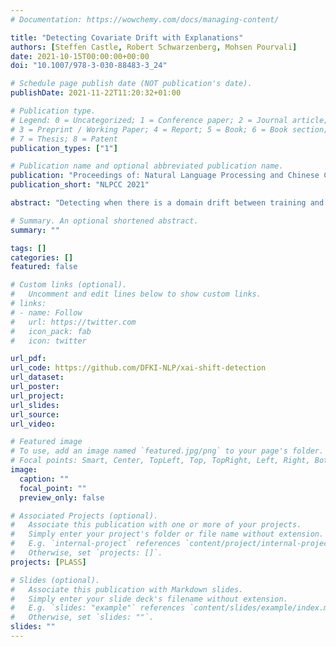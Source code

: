 ```yaml
---
# Documentation: https://wowchemy.com/docs/managing-content/

title: "Detecting Covariate Drift with Explanations"
authors: [Steffen Castle, Robert Schwarzenberg, Mohsen Pourvali]
date: 2021-10-15T00:00:00+00:00
doi: "10.1007/978-3-030-88483-3_24"

# Schedule page publish date (NOT publication's date).
publishDate: 2021-11-22T11:20:32+01:00

# Publication type.
# Legend: 0 = Uncategorized; 1 = Conference paper; 2 = Journal article;
# 3 = Preprint / Working Paper; 4 = Report; 5 = Book; 6 = Book section;
# 7 = Thesis; 8 = Patent
publication_types: ["1"]

# Publication name and optional abbreviated publication name.
publication: "Proceedings of: Natural Language Processing and Chinese Computing, 10th CCF International Conference, NLPCC 2021"
publication_short: "NLPCC 2021"

abstract: "Detecting when there is a domain drift between training and inference data is important for any model evaluated on data collected in real time. Many current data drift detection methods only utilize input features to detect domain drift. While effective, these methods disregard the model’s evaluation of the data, which may be a significant source of information about the data domain. We propose to use information from the model in the form of explanations, specifically gradient times input, in order to utilize this information. Following the framework of Rabanser et al. [11], we combine these explanations with two-sample tests in order to detect a shift in distribution between training and evaluation data. Promising initial experiments show that explanations provide useful information for detecting shift, which potentially improves upon the current state-of-the-art."

# Summary. An optional shortened abstract.
summary: ""

tags: []
categories: []
featured: false

# Custom links (optional).
#   Uncomment and edit lines below to show custom links.
# links:
# - name: Follow
#   url: https://twitter.com
#   icon_pack: fab
#   icon: twitter

url_pdf:
url_code: https://github.com/DFKI-NLP/xai-shift-detection
url_dataset:
url_poster:
url_project:
url_slides:
url_source:
url_video:

# Featured image
# To use, add an image named `featured.jpg/png` to your page's folder. 
# Focal points: Smart, Center, TopLeft, Top, TopRight, Left, Right, BottomLeft, Bottom, BottomRight.
image:
  caption: ""
  focal_point: ""
  preview_only: false

# Associated Projects (optional).
#   Associate this publication with one or more of your projects.
#   Simply enter your project's folder or file name without extension.
#   E.g. `internal-project` references `content/project/internal-project/index.md`.
#   Otherwise, set `projects: []`.
projects: [PLASS]

# Slides (optional).
#   Associate this publication with Markdown slides.
#   Simply enter your slide deck's filename without extension.
#   E.g. `slides: "example"` references `content/slides/example/index.md`.
#   Otherwise, set `slides: ""`.
slides: ""
---
```


